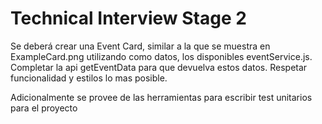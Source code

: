 # Technical Interview Stage 2

Se deberá crear una Event Card, similar a la que se muestra en
ExampleCard.png utilizando como datos, los disponibles eventService.js.
Completar la api getEventData para que devuelva estos datos. Respetar
funcionalidad y estilos lo mas posible.

Adicionalmente se provee de las herramientas para escribir test unitarios para el proyecto

